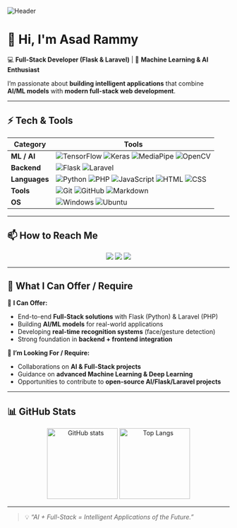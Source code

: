 ![Header](https://capsule-render.vercel.app/api?type=waving&color=0:0F2027,100:2C5364&height=200&section=header&text=Welcome%20to%20My%20GitHub!%20🤖&fontSize=40&fontColor=ffffff&animation=fadeIn)

# 👋 Hi, I'm Asad Rammy  

💻 **Full-Stack Developer (Flask & Laravel)** | 🤖 **Machine Learning & AI Enthusiast**  

I’m passionate about **building intelligent applications** that combine  
**AI/ML models** with **modern full-stack web development**.  

---

## ⚡ Tech & Tools  

| Category | Tools |
|----------|-------|
| **ML / AI** | ![TensorFlow](https://img.shields.io/badge/TensorFlow-FF6F00?style=for-the-badge&logo=tensorflow&logoColor=white) ![Keras](https://img.shields.io/badge/Keras-D00000?style=for-the-badge&logo=keras&logoColor=white) ![MediaPipe](https://img.shields.io/badge/MediaPipe-00A9E0?style=for-the-badge&logo=google&logoColor=white) ![OpenCV](https://img.shields.io/badge/OpenCV-5C3EE8?style=for-the-badge&logo=opencv&logoColor=white) |
| **Backend** | ![Flask](https://img.shields.io/badge/Flask-000000?style=for-the-badge&logo=flask&logoColor=white) ![Laravel](https://img.shields.io/badge/Laravel-FF2D20?style=for-the-badge&logo=laravel&logoColor=white) |
| **Languages** | ![Python](https://img.shields.io/badge/Python-3776AB?style=for-the-badge&logo=python&logoColor=white) ![PHP](https://img.shields.io/badge/PHP-777BB4?style=for-the-badge&logo=php&logoColor=white) ![JavaScript](https://img.shields.io/badge/JavaScript-F7DF1E?style=for-the-badge&logo=javascript&logoColor=black) ![HTML](https://img.shields.io/badge/HTML5-E34F26?style=for-the-badge&logo=html5&logoColor=white) ![CSS](https://img.shields.io/badge/CSS3-1572B6?style=for-the-badge&logo=css3&logoColor=white) |
| **Tools** | ![Git](https://img.shields.io/badge/Git-F05032?style=for-the-badge&logo=git&logoColor=white) ![GitHub](https://img.shields.io/badge/GitHub-181717?style=for-the-badge&logo=github) ![Markdown](https://img.shields.io/badge/Markdown-000000?style=for-the-badge&logo=markdown&logoColor=white) |
| **OS** | ![Windows](https://img.shields.io/badge/Windows-0078D6?style=for-the-badge&logo=windows&logoColor=white) ![Ubuntu](https://img.shields.io/badge/Ubuntu-E95420?style=for-the-badge&logo=ubuntu&logoColor=white) |

---

## 📫 How to Reach Me  

<p align="center">
  <a href="mailto:asadrammy9594@gmail.com"><img src="https://img.shields.io/badge/Email-D14836?style=for-the-badge&logo=gmail&logoColor=white"/></a>
  <a href="https://www.linkedin.com/in/asad-rammy-5494a9342"><img src="https://img.shields.io/badge/LinkedIn-0A66C2?style=for-the-badge&logo=linkedin&logoColor=white"/></a>
  <a href="https://github.com/Asadrammy"><img src="https://img.shields.io/badge/GitHub-181717?style=for-the-badge&logo=github&logoColor=white"/></a>
</p>

---

## 🤝 What I Can Offer / Require  

🔹 **I Can Offer:**  
- End-to-end **Full-Stack solutions** with Flask (Python) & Laravel (PHP)  
- Building **AI/ML models** for real-world applications  
- Developing **real-time recognition systems** (face/gesture detection)  
- Strong foundation in **backend + frontend integration**  

🔹 **I’m Looking For / Require:**  
- Collaborations on **AI & Full-Stack projects**  
- Guidance on **advanced Machine Learning & Deep Learning**  
- Opportunities to contribute to **open-source AI/Flask/Laravel projects**  

---

## 📊 GitHub Stats  

<p align="center">
  <img src="https://github-readme-stats.vercel.app/api?username=Asadrammy&show_icons=true&theme=tokyonight" alt="GitHub stats" height="160"/>
  <img src="https://github-readme-stats.vercel.app/api/top-langs/?username=Asadrammy&layout=compact&theme=tokyonight" alt="Top Langs" height="160"/>
</p>

---

> 💡 *“AI + Full-Stack = Intelligent Applications of the Future.”*
